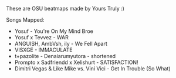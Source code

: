 These are OSU beatmaps made by Yours Truly :)

Songs Mapped:

- Yosuf - You're On My Mind Broe
- Yosuf x Tevvez - WAR
- ANGUISH, AmbVsh, ily - We Fell Apart
- VISXGE - IMMACULATE
- t+pazolite - Denaiarumyutora - shortened
- Prompto x Sadfriendd x Xelishurt - SATISFACTION!
- Dimitri Vegas & Like Mike vs. Vini Vici - Get In Trouble (So What)
